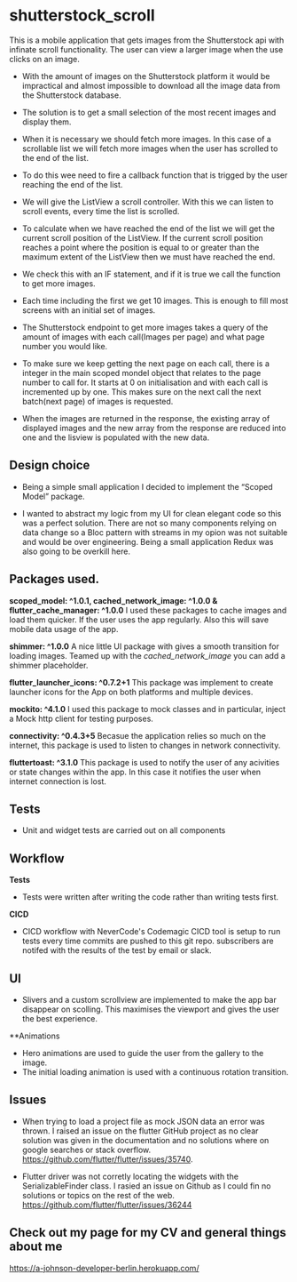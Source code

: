# shutterstock_scroll

This is a mobile application that gets images from the Shutterstock api with infinate scroll functionality. The user can view a larger image when the use clicks on an image.

- With the amount of images on the Shutterstock platform it would be impractical and almost impossible to download all the image data from the Shutterstock database.

- The solution is to get a small selection of the most recent images and display them.

- When it is necessary we should fetch more images. In this case of a scrollable list we will fetch more images when the user has scrolled to the end of the list.

- To do this wee need to fire a callback function that is trigged by the user reaching the end of the list.

- We will give the ListView a scroll controller. With this we can listen to scroll events, every time the list is scrolled.

- To calculate when we have reached the end of the list we will get the current scroll position of the ListView. If the current scroll position reaches a point where the position is equal to or greater than the maximum extent of the ListView then we must have reached the end. 

- We check this with an IF statement, and if it is true we call the function to get more images.

- Each time including the first we get 10 images. This is enough to fill most screens with an initial set of images. 

- The Shutterstock endpoint to get more images takes a query of the amount of images with each call(Images per page) and what page number you would like.

- To make sure we keep getting the next page on each call, there is a integer in the main scoped mondel object that relates to the page number to call for. It starts at 0 on initialisation and with each call is incremented up by one. This makes sure on the next call the next batch(next page) of images is requested. 

- When the images are returned in the response, the existing array of displayed images and the new array from the response are reduced into one and the lisview is populated with the new data.


## Design choice

- Being a simple small application I decided to implement the “Scoped Model” package.

- I wanted to abstract my logic from my UI for clean elegant code so this was a perfect solution. 
There are not so many components relying on data change so a Bloc pattern with streams in my opion was not suitable and would be over engineering. Being a small application Redux was also going to be overkill here.


## Packages used.

**scoped_model: ^1.0.1, cached_network_image: ^1.0.0  & flutter_cache_manager: ^1.0.0**
I used these packages to cache images and load them quicker. If the user uses the app regularly. Also this will save mobile data usage of the app.

**shimmer: ^1.0.0**
A nice little UI package with gives a smooth transition for loading images. Teamed up with the *cached_network_image* you can add a shimmer placeholder.

**flutter_launcher_icons: ^0.7.2+1**
This package was implement to create launcher icons for the App on both platforms and multiple devices.

**mockito: ^4.1.0**
I used this package to mock classes and in particular, inject a Mock http client for testing purposes.

**connectivity: ^0.4.3+5**
Becasue the application relies so much on the internet, this package is used to listen to changes in network connectivity.

**fluttertoast: ^3.1.0**
This package is used to notify the user of any acivities or state changes within the app. In this case it notifies the user when internet connection is lost.


## Tests
- Unit and widget tests are carried out on all components


## Workflow

**Tests** 
- Tests were written after writing the code rather than writing tests first.

**CICD**
- CICD workflow with NeverCode's Codemagic CICD tool is setup to run tests every time commits are pushed to this git repo. subscribers are notifed with the results of the test by email or slack.


## UI

- Slivers and a custom scrollview are implemented to make the app bar disappear on scolling. This maximises the viewport and gives the user the best experience.

**Animations
- Hero animations are used to guide the user from the gallery to the image.
- The initial loading animation is used with a continuous rotation transition.

## Issues
- When trying to load a project file as mock JSON data an error was thrown. I raised an issue on the flutter GitHub project as no clear solution was given in the documentation and no solutions where on google searches or stack overflow. https://github.com/flutter/flutter/issues/35740.

- Flutter driver was not corretly locating the widgets with the SerializableFinder class. I rasied an issue on Github as I could fin no solutions or topics on the rest of the web. https://github.com/flutter/flutter/issues/36244


## Check out my page for my CV and general things about me
https://a-johnson-developer-berlin.herokuapp.com/

